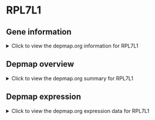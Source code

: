 <h1>RPL7L1</h1>

<h2>Gene information</h2>
<details>
  <summary>Click to view the depmap.org information for RPL7L1</summary>
  <iframe src="https://depmap.org/portal/gene/RPL7L1?tab=about" style="border:none;width:100%;height:800px"></iframe>
</details>

<h2>Depmap overview</h2>
<details>
  <summary>Click to view the depmap.org summary for RPL7L1</summary>
  <iframe src="https://depmap.org/portal/gene/RPL7L1?tab=overview" style="border:none;width:100%;height:800px"></iframe>
</details>

<h2>Depmap expression</h2>
<details>
  <summary>Click to view the depmap.org expression data for RPL7L1</summary>
  <iframe src="https://depmap.org/portal/gene/RPL7L1?tab=characterization" style="border:none;width:100%;height:800px"></iframe>
</details>


<!--
<h2>Reactome Pathway diagram</h2>
PNAME
-->


